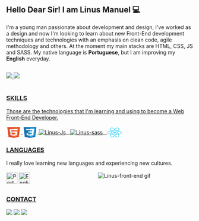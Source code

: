 ## Hello Dear Sir! I am Linus Manuel 💻


I'm a young man passionate about development and design, I've worked as a design and now I'm looking to learn about new Front-End development techniques and technologies with an emphasis on clean code, agile methodology and others. At the moment my main stacks are HTML, CSS, JS and SASS. My native language is **Portuguese**, but I am improving my **English** everyday.

## 
 <div>
  <a href="https://github.com/linusmanuel">
  <img height="178em" src="https://github-readme-stats.vercel.app/api?username=linusmanuel&show_icons=true&theme=dracula&include_all_commits=true&count_private=true"/>
  <img height="180cm" src="https://github-readme-stats.vercel.app/api/top-langs/?username=linusmanuel&langs_count=8e&theme=dracula">
</div>
 
<div style="display: inline_block"><br>

### __SKILLS__
Those are the technologies that I'm learning and using to become a Web Front-End Developer.    
  <br>
  <img align="center" alt="Linus-HTML" height="30" width="40" src="https://raw.githubusercontent.com/devicons/devicon/master/icons/html5/html5-original.svg">
  <img align="center" alt="Linus-CSS" height="30" width="40" src="https://raw.githubusercontent.com/devicons/devicon/master/icons/css3/css3-original.svg">
  <img align="center" alt="Linus-Js" height="30" width="30" src="https://user-images.githubusercontent.com/79695824/135732932-aa17529f-1268-40fa-a950-eb5f93f5c1b4.jpg"> &nbsp;
 <img align="center" alt="Linus-sass" height="30" width="30" src="https://user-images.githubusercontent.com/79695824/135732501-98a1d9ff-ad08-4cbe-9a5b-7c9098f33ca5.png"> &nbsp;
  <img align="center" alt="Linus-React" height="30" width="40" src="https://raw.githubusercontent.com/devicons/devicon/master/icons/react/react-original.svg">  
<!--   <img align="center" alt="Linus-scrum" height="30" width="30" src="https://user-images.githubusercontent.com/79695824/135732790-62ed129c-6df8-4875-82db-2516d160e475.png"> -->
 <!--<img align="center" alt="Linus-Ts" height="30" width="40" src="https://raw.githubusercontent.com/devicons/devicon/master/icons/typescript/typescript-plain.svg">-->

</div>
 
 ### __LANGUAGES__
</div>
<div style="display: inline-block">I really love learning new languages and experiencing new cultures.<br><br>
<img src="https://img.icons8.com/color/48/000000/brazil-circular.png" height="30" width="30" title="Português"/>
<img src="https://img.icons8.com/color/48/000000/usa-circular.png" height="30" width="30" title="English"/>
  <img align="right" width="200px" alt="Linus-front-end gif" src="https://media.giphy.com/media/SWoSkN6DxTszqIKEqv/giphy.gif?cid=ecf05e47cfxovn4m81dgq2g32svgnqr8yy45f7y25vdyj4yz&rid=giphy.gif&ct=g">
</div>

  ##
 ### __CONTACT__
 
<div> 
  <a href="https://www.linkedin.com/in/joao-lino-adao-manuel-643bb31ba/?originalSubdomain=ao" target="_blank"><img src="https://img.shields.io/badge/-LinkedIn-%230077B5?style=for-the-badge&logo=linkedin&logoColor=white" target="_blank"></a> 
  <a href="https://www.youtube.com/channel/UCUpg4J0x1FD2WZkRj3TBRXQ" target="_blank"><img src="https://img.shields.io/badge/YouTube-FF0000?style=for-the-badge&logo=youtube&logoColor=white" target="_blank"></a>
  <a href="https://www.instagram.com/linus.manuel/" target="_blank"><img src="https://img.shields.io/badge/-Instagram-%23E4405F?style=for-the-badge&logo=instagram&logoColor=white" target="_blank"></a>
</div>
